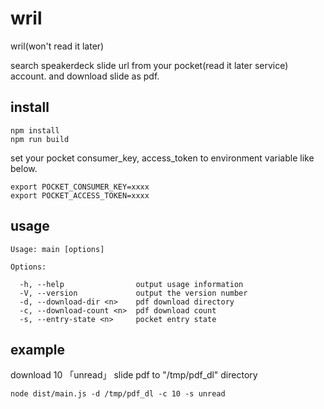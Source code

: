 # wril

wril(won't read it later)

search speakerdeck slide url from your pocket(read it later service) account.
and download slide as pdf.

## install

``` shell
npm install
npm run build
```

set your pocket consumer_key, access_token to environment variable like below.

```
export POCKET_CONSUMER_KEY=xxxx
export POCKET_ACCESS_TOKEN=xxxx
```

## usage

```
Usage: main [options]

Options:

  -h, --help                output usage information
  -V, --version             output the version number
  -d, --download-dir <n>    pdf download directory
  -c, --download-count <n>  pdf download count
  -s, --entry-state <n>     pocket entry state
```

## example

download 10 「unread」 slide pdf to "/tmp/pdf_dl" directory

``` shell
node dist/main.js -d /tmp/pdf_dl -c 10 -s unread
```
